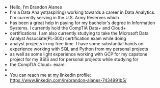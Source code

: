 - Hello, I’m Brandon Alanes
-  I'm a Data Analyst(aspiring) working towards a career in Data Analytics. I'm currently serving in the U.S. Army Reserves which
-  has been a great help in paying for my bachelor's degree in Information Systems. I currently hold the CompTIA Data+ and Cloud+
-  certifications. I am also currently studying to take the Microsoft Data Analyst Associate(PL-300) certification exam while doing
-  analyst projects in my free time. I have some substantial hands on experience working with SQL and Python from my personal projects
- as well as some light experience working with GCP for my capstone project for my BSIS and for personal projects while studying for
- the CompTIA Cloud+ exam. 
-   
-  You can reach me at my linkedin profile:
https://www.linkedin.com/in/brandon-alanes-7434991b5/

